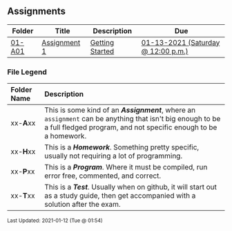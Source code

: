 ## Assignments

| Folder | Title | Description | Due |
|-----|-----|-----|-----|
| <a href="https://github.com/rugbyprof/5143-Operating-Systems/tree/master/Assignments/01-A01">01-A01</a> | <a href="https://github.com/rugbyprof/5143-Operating-Systems/tree/master/Assignments/01-A01"> Assignment 1 </a> | <a href="https://github.com/rugbyprof/5143-Operating-Systems/tree/master/Assignments/01-A01"> Getting Started</a> | <a href="https://github.com/rugbyprof/5143-Operating-Systems/tree/master/Assignments/01-A01"> 01-13-2021 (Saturday @ 12:00 p.m.)</a> |

### File Legend

| Folder Name | Description |
|:-----------|:-------------|
|xx-**A**xx | This is some kind of an ***Assignment***, where an `assignment` can be anything that isn't big enough to be a full fledged program, and not specific enough to be a homework. |
|xx-**H**xx | This is a ***Homework***. Something pretty specific, usually not requiring a lot of programming. |
|xx-**P**xx | This is a ***Program***. Where it must be compiled, run error free, commented, and correct. |
|xx-**T**xx | This is a ***Test***. Usually when on github, it will start out as a study guide, then get accompanied with a solution after the exam. |

<sup>Last Updated: 2021-01-12 (Tue @ 01:54)</sup>
